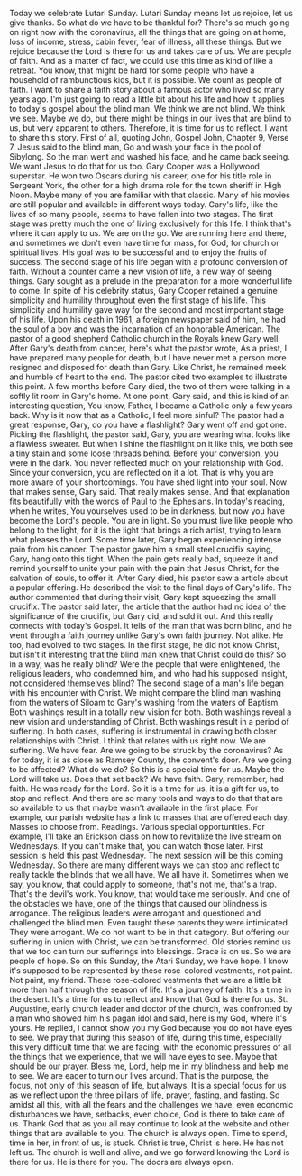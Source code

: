  Today we celebrate Lutari Sunday. Lutari Sunday means let us rejoice, let us give thanks. So what do we have to be thankful for? There's so much going on right now with the coronavirus, all the things that are going on at home, loss of income, stress, cabin fever, fear of illness, all these things. But we rejoice because the Lord is there for us and takes care of us. We are people of faith. And as a matter of fact, we could use this time as kind of like a retreat. You know, that might be hard for some people who have a household of rambunctious kids, but it is possible. We count as people of faith. I want to share a faith story about a famous actor who lived so many years ago. I'm just going to read a little bit about his life and how it applies to today's gospel about the blind man. We think we are not blind. We think we see. Maybe we do, but there might be things in our lives that are blind to us, but very apparent to others. Therefore, it is time for us to reflect. I want to share this story. First of all, quoting John, Gospel John, Chapter 9, Verse 7. Jesus said to the blind man, Go and wash your face in the pool of Sibylong. So the man went and washed his face, and he came back seeing. We want Jesus to do that for us too. Gary Cooper was a Hollywood superstar. He won two Oscars during his career, one for his title role in Sergeant York, the other for a high drama role for the town sheriff in High Noon. Maybe many of you are familiar with that classic. Many of his movies are still popular and available in different ways today. Gary's life, like the lives of so many people, seems to have fallen into two stages. The first stage was pretty much the one of living exclusively for this life. I think that's where it can apply to us. We are on the go. We are running here and there, and sometimes we don't even have time for mass, for God, for church or spiritual lives. His goal was to be successful and to enjoy the fruits of success. The second stage of his life began with a profound conversion of faith. Without a counter came a new vision of life, a new way of seeing things. Gary sought as a prelude in the preparation for a more wonderful life to come. In spite of his celebrity status, Gary Cooper retained a genuine simplicity and humility throughout even the first stage of his life. This simplicity and humility gave way for the second and most important stage of his life. Upon his death in 1961, a foreign newspaper said of him, he had the soul of a boy and was the incarnation of an honorable American. The pastor of a good shepherd Catholic church in the Royals knew Gary well. After Gary's death from cancer, here's what the pastor wrote, As a priest, I have prepared many people for death, but I have never met a person more resigned and disposed for death than Gary. Like Christ, he remained meek and humble of heart to the end. The pastor cited two examples to illustrate this point. A few months before Gary died, the two of them were talking in a softly lit room in Gary's home. At one point, Gary said, and this is kind of an interesting question, You know, Father, I became a Catholic only a few years back. Why is it now that as a Catholic, I feel more sinful? The pastor had a great response, Gary, do you have a flashlight? Gary went off and got one. Picking the flashlight, the pastor said, Gary, you are wearing what looks like a flawless sweater. But when I shine the flashlight on it like this, we both see a tiny stain and some loose threads behind. Before your conversion, you were in the dark. You never reflected much on your relationship with God. Since your conversion, you are reflected on it a lot. That is why you are more aware of your shortcomings. You have shed light into your soul. Now that makes sense, Gary said. That really makes sense. And that explanation fits beautifully with the words of Paul to the Ephesians. In today's reading, when he writes, You yourselves used to be in darkness, but now you have become the Lord's people. You are in light. So you must live like people who belong to the light, for it is the light that brings a rich artist, trying to learn what pleases the Lord. Some time later, Gary began experiencing intense pain from his cancer. The pastor gave him a small steel crucifix saying, Gary, hang onto this tight. When the pain gets really bad, squeeze it and remind yourself to unite your pain with the pain that Jesus Christ, for the salvation of souls, to offer it. After Gary died, his pastor saw a article about a popular offering. He described the visit to the final days of Gary's life. The author commented that during their visit, Gary kept squeezing the small crucifix. The pastor said later, the article that the author had no idea of the significance of the crucifix, but Gary did, and sold it out. And this really connects with today's Gospel. It tells of the man that was born blind, and he went through a faith journey unlike Gary's own faith journey. Not alike. He too, had evolved to two stages. In the first stage, he did not know Christ, but isn't it interesting that the blind man knew that Christ could do this? So in a way, was he really blind? Were the people that were enlightened, the religious leaders, who condemned him, and who had his supposed insight, not considered themselves blind? The second stage of a man's life began with his encounter with Christ. We might compare the blind man washing from the waters of Siloam to Gary's washing from the waters of Baptism. Both washings result in a totally new vision for both. Both washings reveal a new vision and understanding of Christ. Both washings result in a period of suffering. In both cases, suffering is instrumental in drawing both closer relationships with Christ. I think that relates with us right now. We are suffering. We have fear. Are we going to be struck by the coronavirus? As for today, it is as close as Ramsey County, the convent's door. Are we going to be affected? What do we do? So this is a special time for us. Maybe the Lord will take us. Does that set back? We have faith. Gary, remember, had faith. He was ready for the Lord. So it is a time for us, it is a gift for us, to stop and reflect. And there are so many tools and ways to do that that are so available to us that maybe wasn't available in the first place. For example, our parish website has a link to masses that are offered each day. Masses to choose from. Readings. Various special opportunities. For example, I'll take an Erickson class on how to revitalize the live stream on Wednesdays. If you can't make that, you can watch those later. First session is held this past Wednesday. The next session will be this coming Wednesday. So there are many different ways we can stop and reflect to really tackle the blinds that we all have. We all have it. Sometimes when we say, you know, that could apply to someone, that's not me, that's a trap. That's the devil's work. You know, that would take me seriously. And one of the obstacles we have, one of the things that caused our blindness is arrogance. The religious leaders were arrogant and questioned and challenged the blind men. Even taught these parents they were intimidated. They were arrogant. We do not want to be in that category. But offering our suffering in union with Christ, we can be transformed. Old stories remind us that we too can turn our sufferings into blessings. Grace is on us. So we are people of hope. So on this Sunday, the Atari Sunday, we have hope. I know it's supposed to be represented by these rose-colored vestments, not paint. Not paint, my friend. These rose-colored vestments that we are a little bit more than half through the season of life. It's a journey of faith. It's a time in the desert. It's a time for us to reflect and know that God is there for us. St. Augustine, early church leader and doctor of the church, was confronted by a man who showed him his pagan idol and said, here is my God, where it's yours. He replied, I cannot show you my God because you do not have eyes to see. We pray that during this season of life, during this time, especially this very difficult time that we are facing, with the economic pressures of all the things that we experience, that we will have eyes to see. Maybe that should be our prayer. Bless me, Lord, help me in my blindness and help me to see. We are eager to turn our lives around. That is the purpose, the focus, not only of this season of life, but always. It is a special focus for us as we reflect upon the three pillars of life, prayer, fasting, and fasting. So amidst all this, with all the fears and the challenges we have, even economic disturbances we have, setbacks, even choice, God is there to take care of us. Thank God that as you all may continue to look at the website and other things that are available to you. The church is always open. Time to spend, time in her, in front of us, is stuck. Christ is true, Christ is here. He has not left us. The church is well and alive, and we go forward knowing the Lord is there for us. He is there for you. The doors are always open.